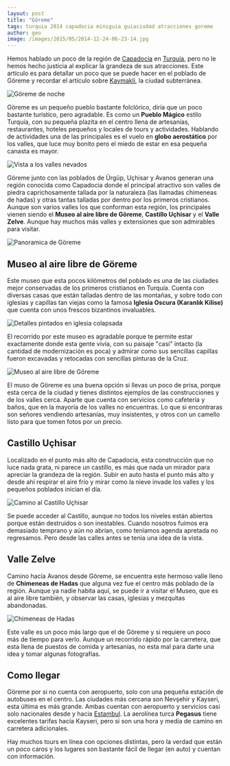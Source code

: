 ```yaml
---
layout: post
title: "Göreme"
tags: turquia 2014 capadocia miniguia guiaciudad atracciones goreme
author: geo
image: /images/2015/05/2014-12-24-06-23-14.jpg
---
```

Hemos hablado un poco de la región de [Capadocia](/tag/capadocia) en [Turquía](/tag/turquia), pero no le hemos hecho justicia al explicar la grandeza de sus atracciones. Este artículo es para detallar un poco que se puede hacer en el poblado de Göreme y recordar el artículo sobre [Kaymakli](/kaymakli-ciudad-subterranea-turca/), la ciudad subterránea.

![Göreme de noche](/images/2015/05/2014-12-23-19-11-13.jpg)

Göreme es un pequeño pueblo bastante folclórico, diría que un poco bastante turístico, pero agradable. Es como un **Pueblo Mágico** estilo Turquía, con su pequeña plazita en el centro llena de artesanías, restaurantes, hoteles pequeños y locales de tours y actividades. Hablando de actividades una de las principales es el vuelo en **globo aerostático** por los valles, que luce muy bonito pero el miedo de estar en esa pequeña canasta es mayor.

![Vista a los valles nevados](/images/2015/05/2014-12-24-11-26-38.jpg)

Göreme junto con las poblados de Ürgüp, Uçhisar y Avanos generan una región conocida como Capadocia donde el principal atractivo son valles de piedra caprichosamente tallada por la naturaleza (las llamadas chimeneas de hadas) y otras tantas talladas por dentro por los primeros cristianos. Aunque son varios valles los que conforman esta región, los principales vienen siendo el **Museo al aire libre de Göreme**, **Castillo Uçhisar** y el **Valle Zelve**. Aunque hay muchos más valles y extensiones que son admirables para visitar.

![Panoramica de Göreme](/images/2015/05/2014-12-24-07-37-18-PANO.jpg)

## Museo al aire libre de Göreme

Este museo que esta pocos kilómetros del poblado es una de las ciudades mejor conservadas de los primeros cristianos en Turquía. Cuenta con diversas casas que están talladas dentro de las montañas, y sobre todo con iglesias y capillas tan viejas como la famosa **Iglesia Oscura (Karanlık Kilise)** que cuenta con unos frescos bizantinos invaluables.

![Detalles pintados en iglesia colapsada](/images/2015/05/2014-12-24-12-30-04.jpg)

El recorrido por este museo es agradable porque te permite estar exactamente donde esta gente vivía, con su paisaje "casi" intacto (la cantidad de modernización es poca) y admirar como sus sencillas capillas fueron excavadas y retocadas con sencillas pinturas de la Cruz.

![Museo al aire libre de Göreme](/images/2015/05/2014-12-24-12-14-21.jpg)

El muso de Göreme es una buena opción si llevas un poco de prisa, porque esta cerca de la ciudad y tienes distintos ejemplos de las construcciones y de los valles cerca. Aparte que cuenta con servicios como cafetería y baños, que en la mayoría de los valles no encuentras. Lo que si encontraras son señores vendiendo artesanías, muy insistentes, y otros con un camello listo para que tomen fotos por un precio.

## Castillo Uçhisar

Localizado en el punto más alto de Capadocia, esta construcción que no luce nada grata, ni parece un castillo, es más que nada un mirador para apreciar la grandeza de la región. Subir en auto hasta el punto más alto y desde ahí respirar el aire frío y mirar como la nieve invade los valles y los pequeños poblados inician el día.

![Camino al Castillo Uçhisar](/images/2015/05/2014-12-24-08-59-00.jpg)

Se puede acceder al Castillo, aunque no todos los niveles están abiertos porque están destruidos o son inestables. Cuando nosotros fuimos era demasiado temprano y aún no abrían, como teníamos agenda apretada no regresamos. Pero desde las calles antes se tenía una idea de la vista.

## Valle Zelve

Camino hacía Avanos desde Göreme, se encuentra este hermoso valle lleno de **Chimeneas de Hadas** que alguna vez fue el centro más poblado de la región. Aunque ya nadie habita aquí, se puede ir a visitar el Museo, que es al aire libre también, y observar las casas, iglesias y mezquitas abandonadas.

![Chimeneas de Hadas](/images/2015/05/2014-12-24-14-07-37.jpg)

Este valle es un poco más largo que el de Göreme y si requiere un poco más de tiempo para verlo. Aunque un recorrido rápido por la carretera, que esta llena de puestos de comida y artesanías, no esta mal para darte una idea y tomar algunas fotografías. 

## Como llegar
Göreme por si no cuenta con aeropuerto, solo con una pequeña estación de autobuses en el centro. Las ciudades más cercana son Nevşehir y Kayseri, esta última es más grande. Ambas cuentan con aeropuerto y servicios casi solo nacionales desde y hacia [Estambul](/tag/estambul). La aerolínea turca **Pegasus** tiene excelentes tarifas hacía Kayseri, pero si son una hora y media de camino en carretera adicionales.

Hay muchos tours en línea con opciones distintas, pero la verdad que están un poco caros y los lugares son bastante fácil de llegar (en auto) y cuentan con información.
